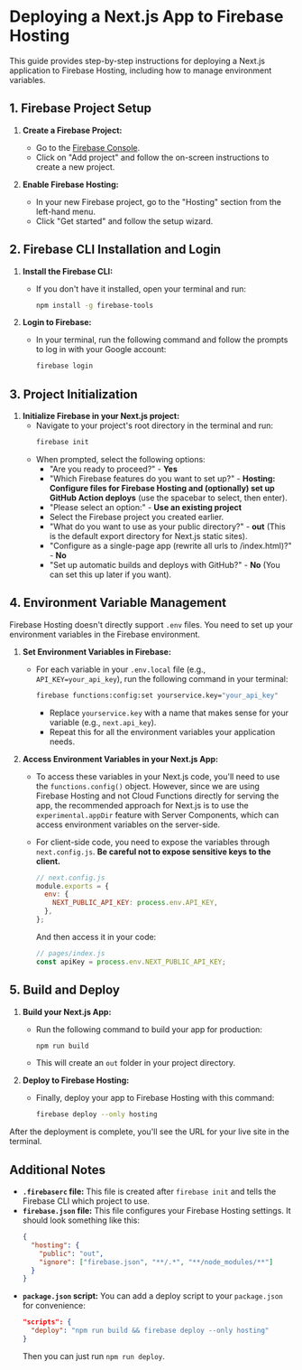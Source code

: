 # Deploying a Next.js App to Firebase Hosting

This guide provides step-by-step instructions for deploying a Next.js application to Firebase Hosting, including how to manage environment variables.

## 1. Firebase Project Setup

1.  **Create a Firebase Project:**

    - Go to the [Firebase Console](https://console.firebase.google.com/).
    - Click on "Add project" and follow the on-screen instructions to create a new project.

2.  **Enable Firebase Hosting:**
    - In your new Firebase project, go to the "Hosting" section from the left-hand menu.
    - Click "Get started" and follow the setup wizard.

## 2. Firebase CLI Installation and Login

1.  **Install the Firebase CLI:**

    - If you don't have it installed, open your terminal and run:
      ```bash
      npm install -g firebase-tools
      ```

2.  **Login to Firebase:**
    - In your terminal, run the following command and follow the prompts to log in with your Google account:
      ```bash
      firebase login
      ```

## 3. Project Initialization

1.  **Initialize Firebase in your Next.js project:**
    - Navigate to your project's root directory in the terminal and run:
      ```bash
      firebase init
      ```
    - When prompted, select the following options:
      - "Are you ready to proceed?" - **Yes**
      - "Which Firebase features do you want to set up?" - **Hosting: Configure files for Firebase Hosting and (optionally) set up GitHub Action deploys** (use the spacebar to select, then enter).
      - "Please select an option:" - **Use an existing project**
      - Select the Firebase project you created earlier.
      - "What do you want to use as your public directory?" - **out** (This is the default export directory for Next.js static sites).
      - "Configure as a single-page app (rewrite all urls to /index.html)?" - **No**
      - "Set up automatic builds and deploys with GitHub?" - **No** (You can set this up later if you want).

## 4. Environment Variable Management

Firebase Hosting doesn't directly support `.env` files. You need to set up your environment variables in the Firebase environment.

1.  **Set Environment Variables in Firebase:**

    - For each variable in your `.env.local` file (e.g., `API_KEY=your_api_key`), run the following command in your terminal:
      ```bash
      firebase functions:config:set yourservice.key="your_api_key"
      ```
      - Replace `yourservice.key` with a name that makes sense for your variable (e.g., `next.api_key`).
      - Repeat this for all the environment variables your application needs.

2.  **Access Environment Variables in your Next.js App:**

    - To access these variables in your Next.js code, you'll need to use the `functions.config()` object. However, since we are using Firebase Hosting and not Cloud Functions directly for serving the app, the recommended approach for Next.js is to use the `experimental.appDir` feature with Server Components, which can access environment variables on the server-side.

    - For client-side code, you need to expose the variables through `next.config.js`. **Be careful not to expose sensitive keys to the client.**

      ```javascript
      // next.config.js
      module.exports = {
        env: {
          NEXT_PUBLIC_API_KEY: process.env.API_KEY,
        },
      };
      ```

      And then access it in your code:

      ```javascript
      // pages/index.js
      const apiKey = process.env.NEXT_PUBLIC_API_KEY;
      ```

## 5. Build and Deploy

1.  **Build your Next.js App:**

    - Run the following command to build your app for production:
      ```bash
      npm run build
      ```
    - This will create an `out` folder in your project directory.

2.  **Deploy to Firebase Hosting:**
    - Finally, deploy your app to Firebase Hosting with this command:
      ```bash
      firebase deploy --only hosting
      ```

After the deployment is complete, you'll see the URL for your live site in the terminal.

## Additional Notes

- **`.firebaserc` file:** This file is created after `firebase init` and tells the Firebase CLI which project to use.
- **`firebase.json` file:** This file configures your Firebase Hosting settings. It should look something like this:
  ```json
  {
    "hosting": {
      "public": "out",
      "ignore": ["firebase.json", "**/.*", "**/node_modules/**"]
    }
  }
  ```
- **`package.json` script:** You can add a deploy script to your `package.json` for convenience:
  ```json
  "scripts": {
    "deploy": "npm run build && firebase deploy --only hosting"
  }
  ```
  Then you can just run `npm run deploy`.
